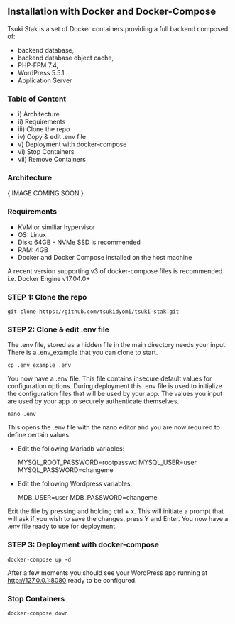 
## Installation with Docker and Docker-Compose ##

Tsuki Stak is a set of Docker containers providing a full backend composed of: 

* backend database, 
* backend database object cache,
* PHP-FPM 7.4,
* WordPress 5.5.1
* Application Server

### Table of Content

* i)   Architecture
* ii)  Requirements
* iii) Clone the repo
* iv)  Copy & edit .env file
* v)   Deployment with docker-compose
* vi)  Stop Containers
* vii) Remove Containers

### Architecture

{ IMAGE COMING SOON }
  
### Requirements

* KVM or similiar hypervisor
* OS: Linux
* Disk: 64GB - NVMe SSD is recommended
* RAM: 4GB
* Docker and Docker Compose installed on the host machine 

A recent version supporting v3 of docker-compose files is recommended
i.e. Docker Engine v17.04.0+ 
  
### STEP 1: Clone the repo

    git clone https://github.com/tsukidyomi/tsuki-stak.git

### STEP 2: Clone & edit .env file

The .env file, stored as a hidden file in the main directory needs your input. There is a .env_example that you can clone to start.

    cp .env_example .env

You now have a .env file. This file contains insecure default values for configuration options. During deployment this .env file is used to initialize the configuration files that will be used by your app. The values you input are used by your app to securely authenticate themselves.

    nano .env

This opens the .env file with the nano editor and you are now required to define certain values.

* Edit the following Mariadb variables:

    MYSQL_ROOT_PASSWORD=rootpasswd
    MYSQL_USER=user
    MYSQL_PASSWORD=changeme

* Edit the following Wordpress variables:

    MDB_USER=user
    MDB_PASSWORD=changeme

Exit the file by pressing and holding ctrl + x. This will initiate a prompt that will ask if you wish to save the changes, press Y and Enter. You now have a .env file ready to use for deployment.

### STEP 3: Deployment with docker-compose

    docker-compose up -d 


After a few moments you should see your WordPress app running at http://127.0.0.1:8080 ready to be configured.

### Stop Containers

    docker-compose down


